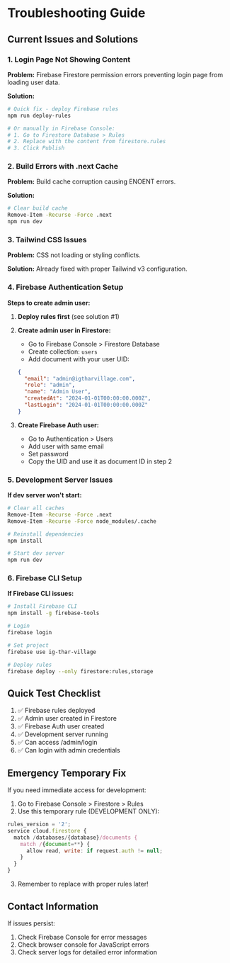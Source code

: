 # Troubleshooting Guide

## Current Issues and Solutions

### 1. Login Page Not Showing Content

**Problem:** Firebase Firestore permission errors preventing login page from loading user data.

**Solution:**
```bash
# Quick fix - deploy Firebase rules
npm run deploy-rules

# Or manually in Firebase Console:
# 1. Go to Firestore Database > Rules
# 2. Replace with the content from firestore.rules
# 3. Click Publish
```

### 2. Build Errors with .next Cache

**Problem:** Build cache corruption causing ENOENT errors.

**Solution:**
```bash
# Clear build cache
Remove-Item -Recurse -Force .next
npm run dev
```

### 3. Tailwind CSS Issues

**Problem:** CSS not loading or styling conflicts.

**Solution:** Already fixed with proper Tailwind v3 configuration.

### 4. Firebase Authentication Setup

**Steps to create admin user:**

1. **Deploy rules first** (see solution #1)

2. **Create admin user in Firestore:**
   - Go to Firebase Console > Firestore Database
   - Create collection: `users`
   - Add document with your user UID:
   ```json
   {
     "email": "admin@igtharvillage.com",
     "role": "admin", 
     "name": "Admin User",
     "createdAt": "2024-01-01T00:00:00.000Z",
     "lastLogin": "2024-01-01T00:00:00.000Z"
   }
   ```

3. **Create Firebase Auth user:**
   - Go to Authentication > Users
   - Add user with same email
   - Set password
   - Copy the UID and use it as document ID in step 2

### 5. Development Server Issues

**If dev server won't start:**
```bash
# Clear all caches
Remove-Item -Recurse -Force .next
Remove-Item -Recurse -Force node_modules/.cache

# Reinstall dependencies
npm install

# Start dev server
npm run dev
```

### 6. Firebase CLI Setup

**If Firebase CLI issues:**
```bash
# Install Firebase CLI
npm install -g firebase-tools

# Login
firebase login

# Set project
firebase use ig-thar-village

# Deploy rules
firebase deploy --only firestore:rules,storage
```

## Quick Test Checklist

1. ✅ Firebase rules deployed
2. ✅ Admin user created in Firestore
3. ✅ Firebase Auth user created
4. ✅ Development server running
5. ✅ Can access /admin/login
6. ✅ Can login with admin credentials

## Emergency Temporary Fix

If you need immediate access for development:

1. Go to Firebase Console > Firestore > Rules
2. Use this temporary rule (DEVELOPMENT ONLY):
```javascript
rules_version = '2';
service cloud.firestore {
  match /databases/{database}/documents {
    match /{document=**} {
      allow read, write: if request.auth != null;
    }
  }
}
```
3. Remember to replace with proper rules later!

## Contact Information

If issues persist:
1. Check Firebase Console for error messages
2. Check browser console for JavaScript errors
3. Check server logs for detailed error information